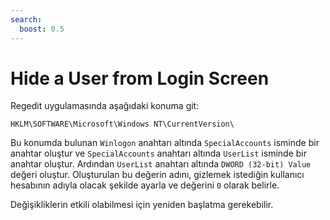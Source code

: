 ```yaml
---
search:
  boost: 0.5
---
```


# Hide a User from Login Screen

Regedit uygulamasında aşağıdaki konuma git:

```text
HKLM\SOFTWARE\Microsoft\Windows NT\CurrentVersion\
```

Bu konumda bulunan `Winlogon` anahtarı altında `SpecialAccounts` isminde bir anahtar oluştur ve `SpecialAccounts` anahtarı altında `UserList` isminde bir anahtar oluştur. Ardından `UserList` anahtarı altında `DWORD (32-bit) Value` değeri oluştur. Oluşturulan bu değerin adını, gizlemek istediğin kullanıcı hesabının adıyla olacak şekilde ayarla ve değerini `0` olarak belirle.

Değişikliklerin etkili olabilmesi için yeniden başlatma gerekebilir.
